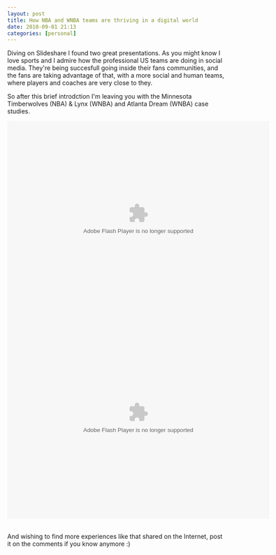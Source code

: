 ```yaml
---
layout: post
title: How NBA and WNBA teams are thriving in a digital world
date: 2010-09-01 21:13
categories: [personal]
---
```

Diving on Slideshare I found two great presentations. As you might know I love sports and I admire how the professional US teams are doing in social media. They're being succesfull going inside their fans communities, and the fans are taking advantage of that, with a more social and human teams, where players and coaches are very close to they.

So after this brief introdction I'm leaving you with the Minnesota Timberwolves (NBA) & Lynx (WNBA) and Atlanta Dream (WNBA) case studies. 

<div style="width:460px" id="__ss_4853480"><object id="__sse4853480" width="425" height="355"><param name="movie" value="http://static.slidesharecdn.com/swf/ssplayer2.swf?doc=livinginadigitalworld-100727195326-phpapp01&stripped_title=thriving-in-a-digital-world" /><param name="allowFullScreen" value="true"/><param name="allowScriptAccess" value="always"/><embed name="__sse4853480" src="http://static.slidesharecdn.com/swf/ssplayer2.swf?doc=livinginadigitalworld-100727195326-phpapp01&stripped_title=thriving-in-a-digital-world" type="application/x-shockwave-flash" allowscriptaccess="always" allowfullscreen="true" width="600" height="455"></embed></object></div>

<div style="width:460px" id="__ss_1742423"><object id="__sse1742423" width="600" height="455"><param name="movie" value="http://static.slidesharecdn.com/swf/ssplayer2.swf?doc=atlantadreamsmarketingpowerpointparta-090719223819-phpapp02&stripped_title=atlanta-dreams-marketing-powerpoint-part-a" /><param name="allowFullScreen" value="true"/><param name="allowScriptAccess" value="always"/><embed name="__sse1742423" src="http://static.slidesharecdn.com/swf/ssplayer2.swf?doc=atlantadreamsmarketingpowerpointparta-090719223819-phpapp02&stripped_title=atlanta-dreams-marketing-powerpoint-part-a" type="application/x-shockwave-flash" allowscriptaccess="always" allowfullscreen="true" width="600" height="455"></embed></object></div> <br/>

And wishing to find more experiences like that shared on the Internet, post it on the comments if you know anymore :)
